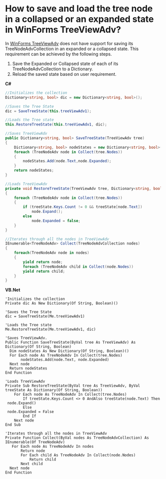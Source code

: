 # How to save and load the tree node in a collapsed or an expanded state in WinForms TreeViewAdv?

In [WinForms TreeViewAdv](https://www.syncfusion.com/winforms-ui-controls/treeview) does not have support for saving its TreeNodeAdvCollection in an expanded or a collapsed state. This requirement can be achieved by the following steps.​

1. Save the Expanded or Collapsed state of each of its TreeNodeAdvCollection to a Dictionary.
2. Reload the saved state based on user requirement.

**C#**

```csharp
//Initializes the collection
Dictionary<string, bool> dic = new Dictionary<string, bool>();

//Saves the Tree State
dic = SaveTreeState(this.treeViewAdv1);

//Loads the Tree state
this.RestoreTreeState(this.treeViewAdv1, dic);

//Saves TreeViewAdv
public Dictionary<string, bool> SaveTreeState(TreeViewAdv tree)
{
    Dictionary<string, bool> nodeStates = new Dictionary<string, bool>();  
    foreach (TreeNodeAdv node in Collect(tree.Nodes))
    {
        nodeStates.Add(node.Text,node.Expanded);
    }
    return nodeStates;
}

//Loads TreeViewAdv
private void RestoreTreeState(TreeViewAdv tree, Dictionary<string, bool> treeState)
{
    foreach (TreeNodeAdv node in Collect(tree.Nodes))
    {
        if (treeState.Keys.Count != 0 && treeState[node.Text])
            node.Expand();
        else
            node.Expanded = false;
    }
}

//Iterates through all the nodes in TreeViewAdv
IEnumerable<TreeNodeAdv> Collect(TreeNodeAdvCollection nodes)
{
    foreach(TreeNodeAdv node in nodes)
    {
        yield return node;
        foreach (TreeNodeAdv child in Collect(node.Nodes))
        yield return child;
    }
}
```

**VB.Net**

```vbnet
'Initializes the collection
Private dic As New Dictionary(Of String, Boolean)()

'Saves the Tree State
dic = SaveTreeState(Me.treeViewAdv1)

'Loads the Tree state
Me.RestoreTreeState(Me.treeViewAdv1, dic)

'Saves TreeViewAdv.
Public Function SaveTreeState(ByVal tree As TreeViewAdv) As Dictionary(Of String, Boolean)
  Dim nodeStates As New Dictionary(Of String, Boolean)()
  For Each node As TreeNodeAdv In Collect(tree.Nodes)
       nodeStates.Add(node.Text, node.Expanded)
  Next node
  Return nodeStates
End Function

'Loads TreeViewAdv
Private Sub RestoreTreeState(ByVal tree As TreeViewAdv, ByVal treeState As Dictionary(Of String, Boolean))
    For Each node As TreeNodeAdv In Collect(tree.Nodes)
        If treeState.Keys.Count <> 0 AndAlso treeState(node.Text) Then
 node.Expand()
        Else
 node.Expanded = False
        End If
    Next node
End Sub

'Iterates through all the nodes in TreeViewAdv
Private Function Collect(ByVal nodes As TreeNodeAdvCollection) As IEnumerable(Of TreeNodeAdv)
   For Each node As TreeNodeAdv In nodes
       Return node
       For Each child As TreeNodeAdv In Collect(node.Nodes)
           Return child
       Next child
  Next node
End Function
```
